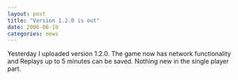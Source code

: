 ```yaml
---
layout: post
title: "Version 1.2.0 is out"
date: 2006-06-19
categories: news
---
```

Yesterday I uploaded version 1.2.0. The game now has network functionality and Replays up to 5 minutes can be saved. Nothing new in the single player part.
